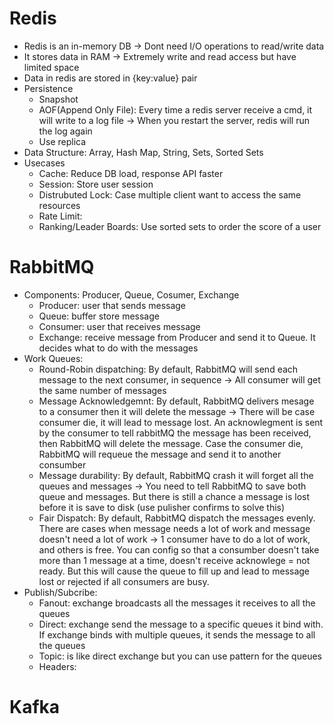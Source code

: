 # Redis
- Redis is an in-memory DB -> Dont need I/O operations to read/write data
- It stores data in RAM -> Extremely write and read access but have limited space
- Data in redis are stored in {key:value} pair
- Persistence
  - Snapshot
  - AOF(Append Only File): Every time a redis server receive a cmd, it will write to a log file -> When you restart the server, redis will run the log again
  - Use replica
- Data Structure: Array, Hash Map, String, Sets, Sorted Sets
- Usecases
  - Cache: Reduce DB load, response API faster
  - Session: Store user session
  - Distrubuted Lock: Case multiple client want to access the same resources
  - Rate Limit:
  - Ranking/Leader Boards: Use sorted sets to order the score of a user 

# RabbitMQ
- Components: Producer, Queue, Cosumer, Exchange
  - Producer: user that sends message
  - Queue: buffer store message
  - Consumer: user that receives message
  - Exchange: receive message from Producer and send it to Queue. It decides what to do with the messages 
- Work Queues:
  - Round-Robin dispatching: By default, RabbitMQ will send each message to the next consumer, in sequence -> All consumer will get the same number of messages
  - Message Acknowledgemnt: By default, RabbitMQ delivers mesage to a consumer then it will delete the message -> There will be case consumer die, it will lead to message lost. An acknowlegment is sent by the consumer to tell rabbitMQ the message has been received, then RabbitMQ will delete the message. Case the consumer die, RabbitMQ will requeue the message and send it to another consumber
  - Message durability: By default, RabbitMQ crash it will forget all the queues and messages -> You need to tell RabbitMQ to save both queue and messages. But there is still a chance a message is lost before it is save to disk (use pulisher confirms to solve this)
  - Fair Dispatch: By default, RabbitMQ dispatch the messages evenly. There are cases when message needs a lot of work and message doesn't need a lot of work -> 1 consumer have to do a lot of work, and others is free. You can config so that a consumber doesn't take more than 1 message at a time, doesn't receive acknowlege = not ready. But this will cause the queue to fill up and lead to message lost or rejected if all consumers are busy.
- Publish/Subcribe:
  - Fanout: exchange broadcasts all the messages it receives to all the queues
  - Direct: exchange send the message to a specific queues it bind with. If exchange binds with multiple queues, it sends the message to all the queues
  - Topic: is like direct exchange but you can use pattern for the queues
  - Headers:

# Kafka
